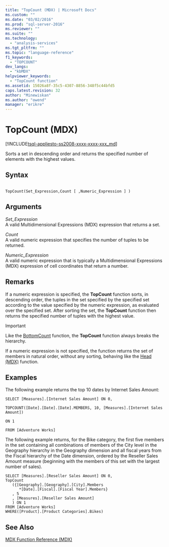 ```yaml
---
title: "TopCount (MDX) | Microsoft Docs"
ms.custom: ""
ms.date: "03/02/2016"
ms.prod: "sql-server-2016"
ms.reviewer: ""
ms.suite: ""
ms.technology: 
  - "analysis-services"
ms.tgt_pltfrm: ""
ms.topic: "language-reference"
f1_keywords: 
  - "TOPCOUNT"
dev_langs: 
  - "kbMDX"
helpviewer_keywords: 
  - "TopCount function"
ms.assetid: 15026a8f-35c5-4307-8856-348f5c44bfd5
caps.latest.revision: 32
author: "Minewiskan"
ms.author: "owend"
manager: "erikre"
---
```

# TopCount (MDX)
[!INCLUDE[tsql-appliesto-ss2008-xxxx-xxxx-xxx_md](../includes/tsql-appliesto-ss2008-xxxx-xxxx-xxx-md.md)]

  Sorts a set in descending order and returns the specified number of elements with the highest values.  
  
## Syntax  
  
```  
  
TopCount(Set_Expression,Count [ ,Numeric_Expression ] )  
```  
  
## Arguments  
 *Set_Expression*  
 A valid Multidimensional Expressions (MDX) expression that returns a set.  
  
 *Count*  
 A valid numeric expression that specifies the number of tuples to be returned.  
  
 *Numeric_Expression*  
 A valid numeric expression that is typically a Multidimensional Expressions (MDX) expression of cell coordinates that return a number.  
  
## Remarks  
 If a numeric expression is specified, the **TopCount** function sorts, in descending order, the tuples in the set specified by the specified set according to the value specified by the numeric expression, as evaluated over the specified set. After sorting the set, the **TopCount** function then returns the specified number of tuples with the highest value.  
  
> [!IMPORTANT]  
>  Like the [BottomCount](../mdx/bottomcount-mdx.md) function, the **TopCount** function always breaks the hierarchy.  
  
 If a numeric expression is not specified, the function returns the set of members in natural order, without any sorting, behaving like the [Head (MDX)](../mdx/head-mdx.md) function.  
  
## Examples  
 The following example returns the top 10 dates by Internet Sales Amount:  
  
 `SELECT [Measures].[Internet Sales Amount] ON 0,`  
  
 `TOPCOUNT([Date].[Date].[Date].MEMBERS, 10, [Measures].[Internet Sales Amount])`  
  
 `ON 1`  
  
 `FROM [Adventure Works]`  
  
 The following example returns, for the Bike category, the first five members in the set containing all combinations of members of the City level in the Geography hierarchy in the Geography dimension and all fiscal years from the Fiscal hierarchy of the Date dimension, ordered by the Reseller Sales Amount measure (beginning with the members of this set with the largest number of sales).  
  
```  
SELECT [Measures].[Reseller Sales Amount] ON 0,  
TopCount  
   ({[Geography].[Geography].[City].Members   
      *[Date].[Fiscal].[Fiscal Year].Members}  
   , 5  
   , [Measures].[Reseller Sales Amount]  
   ) ON 1  
FROM [Adventure Works]  
WHERE([Product].[Product Categories].Bikes)  
```  
  
## See Also  
 [MDX Function Reference &#40;MDX&#41;](../mdx/mdx-function-reference-mdx.md)  
  
  
